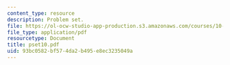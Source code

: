 ```yaml
---
content_type: resource
description: Problem set.
file: https://ol-ocw-studio-app-production.s3.amazonaws.com/courses/10-37-chemical-and-biological-reaction-engineering-spring-2007/93bc0582bf574da2b495e8ec3235049a_pset10.pdf
file_type: application/pdf
resourcetype: Document
title: pset10.pdf
uid: 93bc0582-bf57-4da2-b495-e8ec3235049a
---
```

